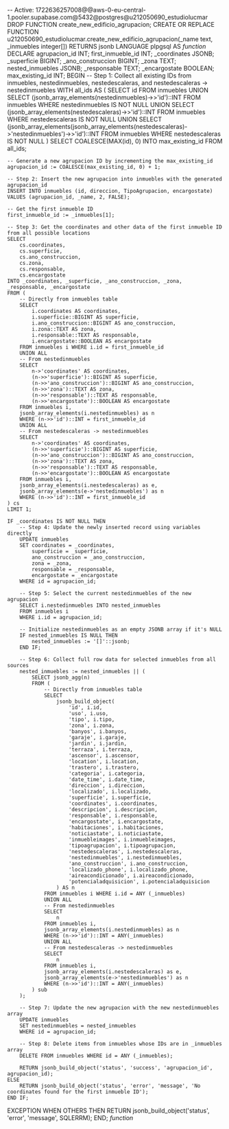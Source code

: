 -- Active: 1722636257008@@aws-0-eu-central-1.pooler.supabase.com@5432@postgres@u212050690_estudiolucmar
DROP FUNCTION create_new_edificio_agrupacion;
CREATE OR REPLACE FUNCTION u212050690_estudiolucmar.create_new_edificio_agrupacion(_name text, _inmuebles integer[])
 RETURNS jsonb
 LANGUAGE plpgsql
AS $function$
DECLARE
    agrupacion_id INT;
    first_inmueble_id INT;
    _coordinates JSONB;
    _superficie BIGINT;
    _ano_construccion BIGINT;
    _zona TEXT;
    nested_inmuebles JSONB;
    _responsable TEXT;
    _encargostate BOOLEAN;
    max_existing_id INT;
BEGIN
   -- Step 1: Collect all existing IDs from inmuebles, nestedinmuebles, nestedescaleras, and nestedescaleras -> nestedinmuebles
    WITH all_ids AS (
        SELECT id FROM inmuebles
        UNION
        SELECT (jsonb_array_elements(nestedinmuebles)->>'id')::INT FROM inmuebles WHERE nestedinmuebles IS NOT NULL
        UNION
        SELECT (jsonb_array_elements(nestedescaleras)->>'id')::INT FROM inmuebles WHERE nestedescaleras IS NOT NULL
        UNION
        SELECT (jsonb_array_elements(jsonb_array_elements(nestedescaleras)->'nestedinmuebles')->>'id')::INT FROM inmuebles WHERE nestedescaleras IS NOT NULL
    )
    SELECT COALESCE(MAX(id), 0) INTO max_existing_id FROM all_ids;


    -- Generate a new agrupacion ID by incrementing the max_existing_id
    agrupacion_id := COALESCE(max_existing_id, 0) + 1;

    -- Step 2: Insert the new agrupacion into inmuebles with the generated agrupacion_id
    INSERT INTO inmuebles (id, direccion, TipoAgrupacion, encargostate)
    VALUES (agrupacion_id, _name, 2, FALSE);

    -- Get the first inmueble ID
    first_inmueble_id := _inmuebles[1];

    -- Step 3: Get the coordinates and other data of the first inmueble ID from all possible locations
    SELECT 
        cs.coordinates,
        cs.superficie, 
        cs.ano_construccion, 
        cs.zona, 
        cs.responsable, 
        cs.encargostate
    INTO _coordinates, _superficie, _ano_construccion, _zona, _responsable, _encargostate
    FROM (
        -- Directly from inmuebles table
        SELECT 
            i.coordinates AS coordinates, 
            i.superficie::BIGINT AS superficie, 
            i.ano_construccion::BIGINT AS ano_construccion, 
            i.zona::TEXT AS zona, 
            i.responsable::TEXT AS responsable, 
            i.encargostate::BOOLEAN AS encargostate
        FROM inmuebles i WHERE i.id = first_inmueble_id
        UNION ALL
        -- From nestedinmuebles
        SELECT 
            n->'coordinates' AS coordinates, 
            (n->>'superficie')::BIGINT AS superficie, 
            (n->>'ano_construccion')::BIGINT AS ano_construccion, 
            (n->>'zona')::TEXT AS zona,
            (n->>'responsable')::TEXT AS responsable,
            (n->>'encargostate')::BOOLEAN AS encargostate
        FROM inmuebles i,
        jsonb_array_elements(i.nestedinmuebles) as n
        WHERE (n->>'id')::INT = first_inmueble_id
        UNION ALL
        -- From nestedescaleras -> nestedinmuebles
        SELECT 
            n->'coordinates' AS coordinates, 
            (n->>'superficie')::BIGINT AS superficie, 
            (n->>'ano_construccion')::BIGINT AS ano_construccion, 
            (n->>'zona')::TEXT AS zona,
            (n->>'responsable')::TEXT AS responsable,
            (n->>'encargostate')::BOOLEAN AS encargostate
        FROM inmuebles i,
        jsonb_array_elements(i.nestedescaleras) as e,
        jsonb_array_elements(e->'nestedinmuebles') as n
        WHERE (n->>'id')::INT = first_inmueble_id
    ) cs
    LIMIT 1;

    IF _coordinates IS NOT NULL THEN
        -- Step 4: Update the newly inserted record using variables directly
        UPDATE inmuebles
        SET coordinates = _coordinates,
            superficie = _superficie,
            ano_construccion = _ano_construccion,
            zona = _zona,
            responsable = _responsable,
            encargostate = _encargostate
        WHERE id = agrupacion_id;

        -- Step 5: Select the current nestedinmuebles of the new agrupacion
        SELECT i.nestedinmuebles INTO nested_inmuebles
        FROM inmuebles i
        WHERE i.id = agrupacion_id;

        -- Initialize nestedinmuebles as an empty JSONB array if it's NULL
        IF nested_inmuebles IS NULL THEN
            nested_inmuebles := '[]'::jsonb;
        END IF;

        -- Step 6: Collect full row data for selected inmuebles from all sources
        nested_inmuebles := nested_inmuebles || (
            SELECT jsonb_agg(n)
            FROM (
                -- Directly from inmuebles table
                SELECT 
                    jsonb_build_object(
                        'id', i.id,
                        'uso', i.uso,
                        'tipo', i.tipo,
                        'zona', i.zona,
                        'banyos', i.banyos,
                        'garaje', i.garaje,
                        'jardin', i.jardin,
                        'terraza', i.terraza,
                        'ascensor', i.ascensor,
                        'location', i.location,
                        'trastero', i.trastero,
                        'categoria', i.categoria,
                        'date_time', i.date_time,
                        'direccion', i.direccion,
                        'localizado', i.localizado,
                        'superficie', i.superficie,
                        'coordinates', i.coordinates,
                        'descripcion', i.descripcion,
                        'responsable', i.responsable,
                        'encargostate', i.encargostate,
                        'habitaciones', i.habitaciones,
                        'noticiastate', i.noticiastate,
                        'inmuebleimages', i.inmuebleimages,
                        'tipoagrupacion', i.tipoagrupacion,
                        'nestedescaleras', i.nestedescaleras,
                        'nestedinmuebles', i.nestedinmuebles,
                        'ano_construccion', i.ano_construccion,
                        'localizado_phone', i.localizado_phone,
                        'aireacondicionado', i.aireacondicionado,
                        'potencialadquisicion', i.potencialadquisicion
                    ) AS n
                FROM inmuebles i WHERE i.id = ANY (_inmuebles)
                UNION ALL
                -- From nestedinmuebles
                SELECT 
                    n
                FROM inmuebles i,
                jsonb_array_elements(i.nestedinmuebles) as n
                WHERE (n->>'id')::INT = ANY(_inmuebles)
                UNION ALL
                -- From nestedescaleras -> nestedinmuebles
                SELECT 
                    n
                FROM inmuebles i,
                jsonb_array_elements(i.nestedescaleras) as e,
                jsonb_array_elements(e->'nestedinmuebles') as n
                WHERE (n->>'id')::INT = ANY(_inmuebles)
            ) sub
        );

        -- Step 7: Update the new agrupacion with the new nestedinmuebles array
        UPDATE inmuebles
        SET nestedinmuebles = nested_inmuebles
        WHERE id = agrupacion_id;

        -- Step 8: Delete items from inmuebles whose IDs are in _inmuebles array
        DELETE FROM inmuebles WHERE id = ANY (_inmuebles);

        RETURN jsonb_build_object('status', 'success', 'agrupacion_id', agrupacion_id);
    ELSE
        RETURN jsonb_build_object('status', 'error', 'message', 'No coordinates found for the first inmueble ID');
    END IF;
EXCEPTION
    WHEN OTHERS THEN
        RETURN jsonb_build_object('status', 'error', 'message', SQLERRM);
END;
$function$

